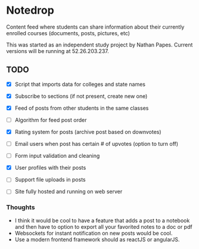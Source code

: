 # Notedrop
Content feed where students can share information about their currently enrolled courses (documents, posts, pictures, etc)

This was started as an independent study project by Nathan Papes.
Current versions will be running at 52.26.203.237.

## TODO
- [x] Script that imports data for colleges and state names
- [x] Subscribe to sections (if not present, create new one)
- [x] Feed of posts from other students in the same classes
- [ ] Algorithm for feed post order
- [x] Rating system for posts (archive post based on downvotes)
- [ ] Email users when post has certain # of upvotes (option to turn off)
- [ ] Form input validation and cleaning
- [x] User profiles with their posts
- [ ] Support file uploads in posts
- [ ] Site fully hosted and running on web server


### Thoughts
* I think it would be cool to have a feature that adds a post to a notebook and
then have to option to export all your favorited notes to a doc or pdf
* Websockets for instant notification on new posts would be cool.
* Use a modern frontend framework should as reactJS or angularJS.
